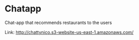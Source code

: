 # Chatapp
Chat-app that recommends restaurants to the users

Link:
http://chattynico.s3-website-us-east-1.amazonaws.com/